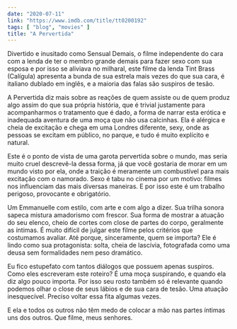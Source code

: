 ```yaml
---
date: "2020-07-11"
link: "https://www.imdb.com/title/tt0200192"
tags: [ "blog", "movies" ]
title: "A Pervertida"
---
```

Divertido e inusitado como Sensual Demais, o filme independente do cara com a lenda de ter o membro grande demais para fazer sexo com sua esposa e por isso se aliviava no milharal, este filme da lenda Tint Brass (Calígula) apresenta a bunda de sua estrela mais vezes do que sua cara, é italiano dublado em inglês, e a maioria das falas são suspiros de tesão.

A Pervertida diz mais sobre as reações de quem assiste ou de quem produz algo assim do que sua própria história, que é trivial justamente para acompanharmos o tratamento que é dado, a forma de narrar esta erótica e inadequada aventura de uma moça que não usa calcinhas. Ela é alérgica e cheia de excitação e chega em uma Londres diferente, sexy, onde as pessoas se excitam em público, no parque, e tudo é muito explícito e natural.

Este é o ponto de vista de uma garota pervertida sobre o mundo, mas seria muito cruel descrevê-la dessa forma, já que você gostaria de morar em um mundo visto por ela, onde a traição é meramente um combustível para mais excitação com o namorado. Sexo é tabu no cinema por um motivo: filmes nos influenciam das mais diversas maneiras. E por isso este é um trabalho perigoso, provocante e obrigatório.

Um Emmanuelle com estilo, com arte e com algo a dizer. Sua trilha sonora sapeca mistura amadorismo com frescor. Sua forma de mostrar a atuação do seu elenco, cheio de cortes com close de partes do corpo, geralmente as íntimas. É muito difícil de julgar este filme pelos critérios que costumamos avaliar. Até porque, sinceramente, quem se importa? Ele é lindo como sua protagonista: solta, cheia de lascívia, fotografada como uma deusa sem formalidades nem peso dramático.

Eu fico estupefato com tantos diálogos que possuem apenas suspiros. Como eles escreveram este roteiro? É uma moça suspirando, e quando ela diz algo pouco importa. Por isso seu rosto também só é relevante quando podemos olhar o close de seus lábios e de sua cara de tesão. Uma atuação inesquecível. Preciso voltar essa fita algumas vezes.

E ela e todos os outros não têm medo de colocar a mão nas partes íntimas uns dos outros. Que filme, meus senhores.
